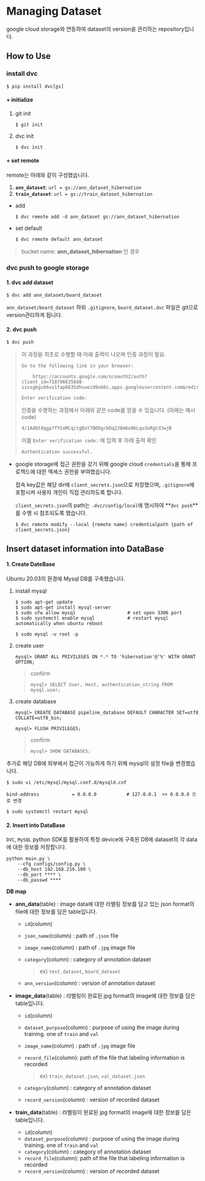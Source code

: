 # Managing Dataset 

google cloud storage와 연동하여 dataset의 version을 관리하는 repository입니다.



## How to Use

### install dvc 

```
$ pip install dvc[gs]
```



#### + initialize

1. git init

   ```
   $ git init
   ```

2. dvc init

   ```
   $ dvc init
   ```





#### + set remote

remote는 아래와 같이 구성했습니다.

1. **`ann_dataset`**: `url = gs://ann_dataset_hibernation`
2. **`train_dataset`**: `url = gs://train_dataset_hibernation`



- add

  ```
  $ dvc remote add -d ann_dataset gs://ann_dataset_hibernation
  ```

- set default

  ```
  $ dvc remote default ann_dataset 
  ```

> bucket name: **ann_dataset_hibernation** 인 경우







### dvc push to google storage

#### 1. dvc add dataset

```
$ dvc add ann_dataset/board_dataset
```

`ann_dataset/board_dataset` 하위 `.gitignore`, `board_dataset.dvc` 파일은 git으로 version관리하게 됩니다.



#### 2. dvc push

```
$ dvc push
```

> 이 과정을 최초로 수행할 때 아래 출력이 나오며 인증 과정이 필요.
>
> ```
> Go to the following link in your browser:
> 
>     https://accounts.google.com/o/oauth2/auth?client_id=710796635688-iivsgbgsb6uv1fap6635dhvuei09o66c.apps.googleusercontent.com&redirect_uri=urn%3Aietf%3Awg%3Aoauth%3A2.0%3Aoob&scope=https%3A%2F%2Fwww.googleapis.com%2Fauth%2Fdrive+https%3A%2F%2Fwww.googleapis.com%2Fauth%2Fdrive.appdata&access_type=offline&response_type=code&approval_prompt=force
> 
> Enter verification code:
> ```
>
> 인증을 수행하는 과정에서 아래와 같은 code를 얻을 수 있습니다. (아래는 예시 code)
>
> ```
> 4/1AdQt8qgp7fYSoMCqitgBxY7BOOgrbDqZJ8m6o06Lqu3oRgCdJwjB
> ```
>
> 이를 `Enter verification code:` 에 입력 후 아래 출력 확인
>
> ```
> Authentication successful.
> ```

- google storage에 접근 권한을 갖기 위해 google cloud `credentials`을 통해 프로젝드에 대한 엑세스 권한을 부여했습니다.

  접속 key값은 해당 dir에 `client_secrets.json`으로 저장했으며, `.gitignore`에 포함시켜 사용자 개인이 직접 관리하도록 합니다.

  

  `client_secrets.json`의 path는 `.dvc/config/local`에 명시하여 **`dvc push`**를 수행 시 참조되도록 했습니다.

  ```
  $ dvc remote modify --local {remote name} credentialpath {path of client_secrets.json}
  ```

  

## Insert dataset information into DataBase

#### 1. Create DateBase

Ubuntu 20.03의 환경에 Mysql DB를 구축했습니다.

1. install mysql

   ```
   $ sudo apt-get update
   $ sudo apt-get install mysql-server
   $ sudo ufw allow mysql					# set open 3306 port
   $ sudo systemctl enable mysql			# restart mysql automatically when ubuntu reboot
   ```

   ```
   $ sudo mysql -u root -p 
   ```

   

2. create user

   ```
   mysql> GRANT ALL PRIVILEGES ON *.* TO 'hibernation'@'%' WITH GRANT OPTION;		
   ```

   > confirm
   >
   > ```
   > mysql> SELECT User, Host, authentication_string FROM mysql.user;
   > ```

3. create database

   ```
   mysql> CREATE DATABASE pipeline_database DEFAULT CHARACTER SET=utf8 COLLATE=utf8_bin;
   ```

   ```
   mysql> FLUSH PRIVILEGES;
   ```

   > confirm
   >
   > ```
   > mysql> SHOW DATABASES;
   > ```



추가로 해당 DB에 외부에서 접근이 가능하게 하기 위해 mysql의 설정 file을 변경했습니다.

```
$ sudo vi /etc/mysql/mysql.conf.d/mysqld.cnf
```

```
bind-address            = 0.0.0.0 			# 127.0.0.1  >> 0.0.0.0 으로 변경
```

```
$ sudo systemctl restart mysql
```



#### 2. Insert into DataBase

`DVC`, `MySQL` python SDK를 활용하여 특정 device에 구축된 DB에 dataset의 각 data에 대한 정보를 저장합니다.

```
python main.py \
    --cfg configs/config.py \
    --db_host 192.168.219.100 \
    --db_port **** \
    --db_passwd ****  
```







**DB map**

- **ann_data**(table) : image data에 대한 라벨링 정보를 담고 있는 json format의 file에 대한 정보를 담은 table입니다.

  - `id`(column) 

  - `json_name`(column) : path of `.json` file

  - `image_name`(column) : path of `.jpg` image file 

  - `category`(column) : category of annotation dataset 

    > ex) `test_dataset`, `board_dataset`

  - `ann_version`(column) : version of annotation dataset 

  

- **image_data**(table) : 라벨링이 완료된 jpg format의 image에 대한 정보를 담은 table입니다.

  - `id`(column) 

  - `dataset_purpose`(column) :  purpose of using the image during training. one of `train` and `val`

  - `image_name`(column) : path of `.jpg` image file 

  - `record_file`(column): path of the file that labeling information is recorded

    > ex) `train_dataset.json`, `val_dataset.json`

  - `category`(column) : category of annotation dataset 

  - `record_version`(column) : version of recorded dataset 

  

- **train_data**(table) : 라벨링이 완료된 jpg format의 image에 대한 정보를 담은 table입니다.

  - `id`(column) 
  - `dataset_purpose`(column) :  purpose of using the image during training. one of `train` and `val`
  - `category`(column) : category of annotation dataset 
  - `record_file`(column): path of the file that labeling information is recorded
  - `record_version`(column) : version of recorded dataset 


